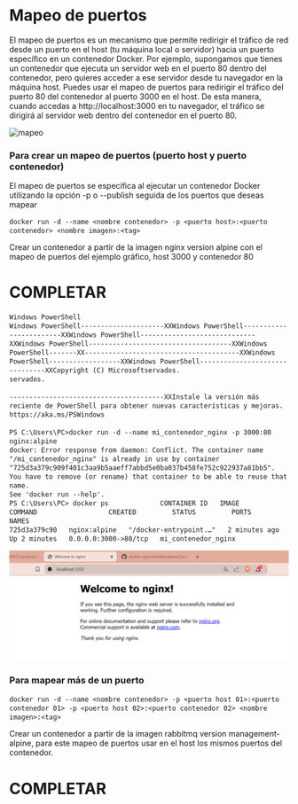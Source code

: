 # Mapeo de puertos
El mapeo de puertos es un mecanismo que permite redirigir el tráfico de red desde un puerto en el host (tu máquina local o servidor) hacia un puerto específico en un contenedor Docker.
Por ejemplo, supongamos que tienes un contenedor que ejecuta un servidor web en el puerto 80 dentro del contenedor, pero quieres acceder a ese servidor desde tu navegador en la máquina host. Puedes usar el mapeo de puertos para redirigir el tráfico del puerto 80 del contenedor al puerto 3000 en el host. De esta manera, cuando accedas a http://localhost:3000 en tu navegador, el tráfico se dirigirá al servidor web dentro del contenedor en el puerto 80.

![mapeo](img/mapeoPuertos.PNG)

### Para crear un mapeo de puertos (puerto host y puerto contenedor)
El mapeo de puertos se especifica al ejecutar un contenedor Docker utilizando la opción -p o --publish seguida de los puertos que deseas mapear
```
docker run -d --name <nombre contenedor> -p <puerto host>:<puerto contenedor> <nombre imagen>:<tag>

```
Crear un contenedor a partir de la imagen nginx version alpine con el mapeo de puertos del ejemplo gráfico, host 3000 y contenedor 80
# COMPLETAR

```
Windows PowerShell
Windows PowerShell---------------------XXWindows PowerShell------------------------XXWindows PowerShell-----------------------------XXWindows PowerShell------------------------------------XXWindows PowerShell-------XX---------------------------------------XXWindows PowerShell------------------XXWindows PowerShell-------------------------------XXCopyright (C) Microsoftservados.
servados.

---------------------------------------XXInstale la versión más reciente de PowerShell para obtener nuevas características y mejoras. https://aka.ms/PSWindows

PS C:\Users\PC>docker run -d --name mi_contenedor_nginx -p 3000:80 nginx:alpine
docker: Error response from daemon: Conflict. The container name "/mi_contenedor_nginx" is already in use by container "725d3a379c909f401c3aa9b5aaeff7abbd5e0ba037b458fe752c922937a81bb5". You have to remove (or rename) that container to be able to reuse that name.   
See 'docker run --help'.
PS C:\Users\PC> docker ps             CONTAINER ID   IMAGE          COMMAND                  CREATED         STATUS         PORTS                  NAMES
725d3a379c90   nginx:alpine   "/docker-entrypoint.…"   2 minutes ago   Up 2 minutes   0.0.0.0:3000->80/tcp   mi_contenedor_nginx
```

![mapeo](img/captura124.png)

### Para mapear más de un puerto

```
docker run -d --name <nombre contenedor> -p <puerto host 01>:<puerto contenedor 01> -p <puerto host 02>:<puerto contenedor 02> <nombre imagen>:<tag>
```

Crear un contenedor a partir de la imagen rabbitmq version management-alpine, para este mapeo de puertos usar en el host los mismos puertos del contenedor.
# COMPLETAR

